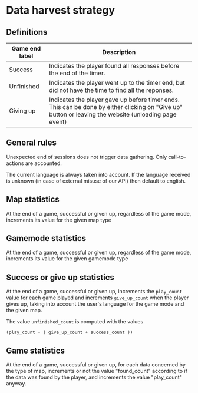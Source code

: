 # Data harvest strategy

## Definitions

|Game end label|Description|
|-|-|
|Success| Indicates the player found all responses before the end of the timer. |
| Unfinished | Indicates the player went up to the timer end, but did not have the time to find all the reponses. |
| Giving up | Indicates the player gave up before timer ends. This can be done by either clicking on "Give up" button or leaving the website (unloading page event) |
 

## General rules

Unexpected end of sessions does not trigger data gathering. Only call-to-actions are accounted.

The current language is always taken into account. If the language received is unknown (in case of external misuse of our API) then default to english.

## Map statistics

At the end of a game, successful or given up, regardless of the game mode, increments its value for the given map type

## Gamemode statistics

At the end of a game, successful or given up, regardless of the game mode, increments its value for the given gamemode type

## Success or give up statistics

At the end of a game, successful or given up, increments the `play_count` value for each game played and increments `give_up_count` when the player gives up, taking into account the user's language for the game mode and the given map.

The value `unfinished_count` is computed with the values
```
(play_count - ( give_up_count + success_count ))
```



## Game statistics

At the end of a game, successful or given up, for each data concerned by the type of map, increments or not the value "found_count" according to if the data was found by the player, and increments the value "play_count" anyway.